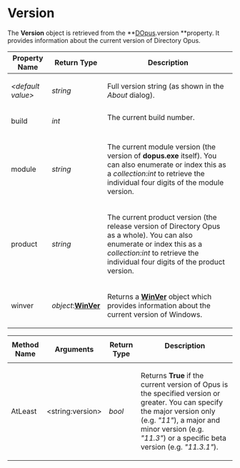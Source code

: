 # Version

The **Version** object is retrieved from the **[DOpus](dopus.md).version **property. It provides information about the current version of Directory Opus.

<table>
<thead><tr><th>
Property Name</th><th>
Return Type</th><th>
Description
</th></tr></thead><tbody><tr><td>

*\<default value\>*</td><td>

*string*</td><td>

Full version string (as shown in the *About* dialog).
</td></tr><tr><td>
build</td><td>

*int*</td><td>
The current build number.
</td></tr><tr><td>
module</td><td>

*string*</td><td>

The current module version (the version of **dopus.exe** itself). You can also enumerate or index this as a *collection:int* to retrieve the individual four digits of the module version.
</td></tr><tr><td>
product</td><td>

*string*</td><td>

The current product version (the release version of Directory Opus as a whole). You can also enumerate or index this as a *collection:int* to retrieve the individual four digits of the product version.
</td></tr><tr><td>
winver</td><td>

*object*:**[WinVer](winver.md)**</td><td>

Returns a **[WinVer](winver.md)** object which provides information about the current version of Windows.
</td></tr></tbody>
</table>

<table>
<thead><tr><th>
Method Name</th><th>

**Arguments**</th><th>
Return Type</th><th>
Description
</th></tr></thead><tbody><tr><td>
AtLeast</td><td>

\<string:version\></td><td>

*bool*</td><td>

Returns **True** if the current version of Opus is the specified version or greater. You can specify the major version only (e.g. *"11"*), a major and minor version (e.g. *"11.3"*) or a specific beta version (e.g. *"11.3.1"*).
</td></tr></tbody>
</table>

